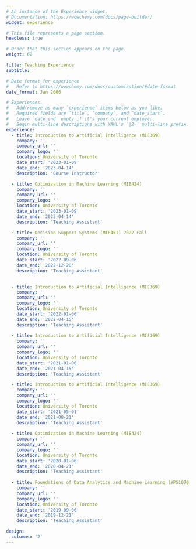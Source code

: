 ```yaml
---
# An instance of the Experience widget.
# Documentation: https://wowchemy.com/docs/page-builder/
widget: experience

# This file represents a page section.
headless: true

# Order that this section appears on the page.
weight: 62

title: Teaching Experience
subtitle:

# Date format for experience
#   Refer to https://wowchemy.com/docs/customization/#date-format
date_format: Jan 2006

# Experiences.
#   Add/remove as many `experience` items below as you like.
#   Required fields are `title`, `company`, and `date_start`.
#   Leave `date_end` empty if it's your current employer.
#   Begin multi-line descriptions with YAML's `|2-` multi-line prefix.
experience:
  - title: Introduction to Artificial Intelligence (MIE369)
    company: ''
    company_url: ''
    company_logo: ''
    location: University of Toronto
    date_start: '2023-01-09'
    date_end: '2023-04-14'
    description: 'Course Instructor'

  - title: Optimization in Machine Learning (MIE424)
    company: ''
    company_url: ''
    company_logo: ''
    location: University of Toronto
    date_start: '2023-01-09'
    date_end: '2023-04-14'
    description: 'Teaching Assistant'

  - title: Decision Support Systems (MIE451) 2022 Fall
    company: ''
    company_url: ''
    company_logo: ''
    location: University of Toronto
    date_start: '2022-09-06'
    date_end: '2022-12-20'
    description: 'Teaching Assistant'
        

  - title: Introduction to Artificial Intelligence (MIE369)
    company: ''
    company_url: ''
    company_logo: ''
    location: University of Toronto
    date_start: '2022-01-06'
    date_end: '2022-04-15'
    description: 'Teaching Assistant'
  
  - title: Introduction to Artificial Intelligence (MIE369)
    company: ''
    company_url: ''
    company_logo: ''
    location: University of Toronto
    date_start: '2021-01-06'
    date_end: '2021-04-15'
    description: 'Teaching Assistant'

  - title: Introduction to Artificial Intelligence (MIE369)
    company: ''
    company_url: ''
    company_logo: ''
    location: University of Toronto
    date_start: '2021-05-01'
    date_end: '2021-08-21'
    description: 'Teaching Assistant'
  
  - title: Optimization in Machine Learning (MIE424)
    company: ''
    company_url: ''
    company_logo: ''
    location: University of Toronto
    date_start: '2020-01-06'
    date_end: '2020-04-21'
    description: 'Teaching Assistant'
  
  - title: Foundations of Data Analytics and Machine Learning (APS1070)
    company: ''
    company_url: ''
    company_logo: ''
    location: University of Toronto
    date_start: '2019-09-06'
    date_end: '2019-12-21'
    description: 'Teaching Assistant'

design:
  columns: '2'
---
```

